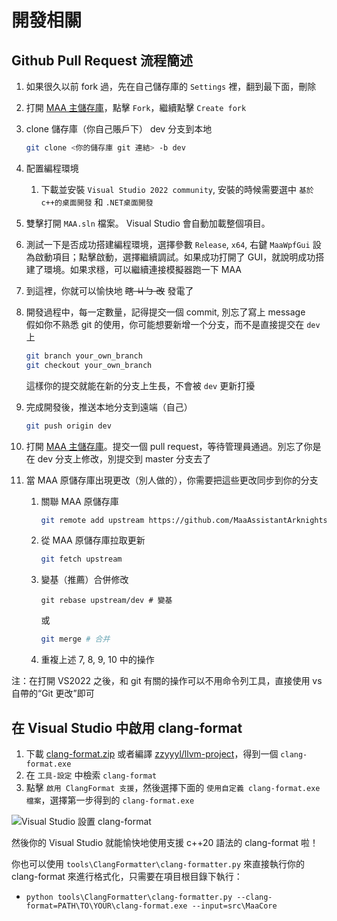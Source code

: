 # 開發相關

## Github Pull Request 流程簡述

1. 如果很久以前 fork 過，先在自己儲存庫的 `Settings` 裡，翻到最下面，刪除
2. 打開 [MAA 主儲存庫](https://github.com/MaaAssistantArknights/MaaAssistantArknights)，點擊 `Fork`，繼續點擊 `Create fork`
3. clone 儲存庫（你自己賬戶下） dev 分支到本地

    ```bash
    git clone <你的儲存庫 git 連結> -b dev
    ```

4. 配置編程環境

    1. 下載並安裝 `Visual Studio 2022 community`, 安裝的時候需要選中 `基於c++的桌面開發` 和 `.NET桌面開發`

5. 雙擊打開 `MAA.sln` 檔案。 Visual Studio 會自動加載整個項目。
6. 測試一下是否成功搭建編程環境，選擇參數 `Release`, `x64`, 右鍵 `MaaWpfGui` 設為啟動項目；點擊啟動，選擇繼續調試。如果成功打開了 GUI，就說明成功搭建了環境。如果求穩，可以繼續連接模擬器跑一下 MAA
7. 到這裡，你就可以愉快地 ~~瞎 ㄐㄅ 改~~ 發電了
8. 開發過程中，每一定數量，記得提交一個 commit, 別忘了寫上 message  
    假如你不熟悉 git 的使用，你可能想要新增一个分支，而不是直接提交在 `dev` 上

    ```bash
    git branch your_own_branch
    git checkout your_own_branch
    ```

    這樣你的提交就能在新的分支上生長，不會被 `dev` 更新打擾

9. 完成開發後，推送本地分支到遠端（自己）

    ```bash
    git push origin dev
    ```

10. 打開 [MAA 主儲存庫](https://github.com/MaaAssistantArknights/MaaAssistantArknights)。提交一個 pull request，等待管理員通過。別忘了你是在 dev 分支上修改，別提交到 master 分支去了
11. 當 MAA 原儲存庫出現更改（別人做的），你需要把這些更改同步到你的分支
    1. 關聯 MAA 原儲存庫

        ```bash
        git remote add upstream https://github.com/MaaAssistantArknights/MaaAssistantArknights.git
        ```

    2. 從 MAA 原儲存庫拉取更新

        ```bash
        git fetch upstream
        ```

    3. 變基（推薦）合併修改

        ```
        git rebase upstream/dev # 變基
        ```

        或

        ```bash
        git merge # 合并
        ```

    4. 重複上述 7, 8, 9, 10 中的操作

注：在打開 VS2022 之後，和 git 有關的操作可以不用命令列工具，直接使用 vs 自帶的“Git 更改”即可

## 在 Visual Studio 中啟用 clang-format

1. 下載 [clang-format.zip](https://github.com/MaaAssistantArknights/MaaAssistantArknights/files/9482197/clang-format.zip) 或者編譯 [zzyyyl/llvm-project](https://github.com/zzyyyl/llvm-project/tree/fix/clang-format)，得到一個 `clang-format.exe`
2. 在 `工具-設定` 中檢索 `clang-format`
3. 點擊 `啟用 ClangFormat 支援`，然後選擇下面的 `使用自定義 clang-format.exe 檔案`，選擇第一步得到的 `clang-format.exe`

![Visual Studio 設置 clang-format](https://user-images.githubusercontent.com/74587068/188262146-bf36f10a-db94-4a3c-9802-88b703342fb6.png)

然後你的 Visual Studio 就能愉快地使用支援 c++20 語法的 clang-format 啦！

你也可以使用 `tools\ClangFormatter\clang-formatter.py` 來直接執行你的 clang-format 來進行格式化，只需要在項目根目錄下執行：

- `python tools\ClangFormatter\clang-formatter.py --clang-format=PATH\TO\YOUR\clang-format.exe --input=src\MaaCore`
